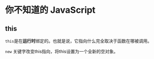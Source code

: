 # 你不知道的 JavaScript 

## this

`this`是在**运行时**绑定的。也就是说，它指向什么完全取决于函数在哪被调用。

`new` 关键字改变this指向，将this设置为一个全新的空对象。
